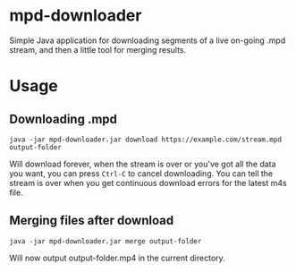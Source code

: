 
# mpd-downloader
Simple Java application for downloading segments of a live on-going .mpd stream, and then a little tool for merging results.

# Usage
## Downloading .mpd

    java -jar mpd-downloader.jar download https://example.com/stream.mpd output-folder

Will download forever, when the stream is over or you've got all the data you want, you can press `Ctrl-C` to cancel downloading. You can tell the stream is over when you get continuous download errors for the latest m4s file.

## Merging files after download

    java -jar mpd-downloader.jar merge output-folder

Will now output output-folder.mp4 in the current directory.

